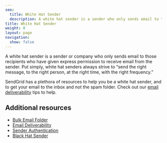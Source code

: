 ```yaml
---
seo:
  title: White Hat Sender
  description: A white hat sender is a sender who only sends email to those recipients who have given them express permission to do so.
title: White Hat Sender
weight: 0
layout: page
navigation:
  show: false
---
```


A white hat sender is a sender or company who only sends email to those recipients who have given express permission to receive email from the sender. Put simply, white hat senders always strive to “send the right message, to the right person, at the right time, with the right frequency.”

SendGrid has a plethora of resources to help you be a white hat sender, and to get your email to the inbox and not the spam folder. Check out our [email deliverability]({{root_url}}/glossary/deliverability/) tips to help.

## Additional resources

* [Bulk Email Folder]({{root_url}}/glossary/bulk-mail-folder/)
* [Email Deliverability]({{root_url}}/glossary/deliverability/)
* [Sender Authentication]({{root_url}}/glossary/sender-authentication/)
* [Black Hat Sender]({{root_url}}/glossary/black-hat-sender/)
